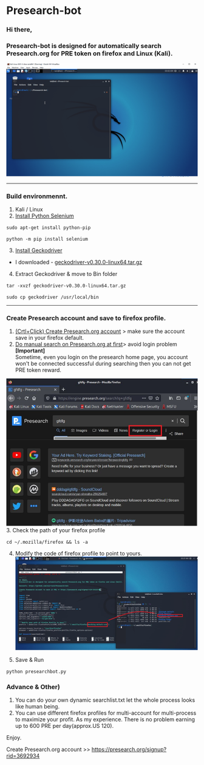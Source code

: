 # Presearch-bot

### Hi there,  
### Presearch-bot is designed for automatically search Presearch.org for PRE token on firefox and Linux (Kali).

![image](https://github.com/a13x4ack/Presearch-bot/blob/main/PresearchBot.gif)

---
### Build environmennt.
1. Kali / Linux   
2. [Install Python Selenium](https://selenium-python.readthedocs.io/installation.html)
```
sudo apt-get install python-pip
```
```
python -m pip install selenium
```

3. [Install Geckodriver](https://github.com/mozilla/geckodriver/releases)
* I downloaded - [geckodriver-v0.30.0-linux64.tar.gz](https://github.com/mozilla/geckodriver/releases/download/v0.30.0/geckodriver-v0.30.0-linux64.tar.gz)
4. Extract Geckodriver & move to Bin folder
```
tar -xvzf geckodriver-v0.30.0-linux64.tar.gz
```
```
sudo cp geckodriver /usr/local/bin 
```
---

### Create Presearch account and save to firefox profile. 

1. [(Crtl+Click) Create Presearch.org account](https://presearch.org/signup?rid=3692934) > make sure the account save in your firefox default.
2. [Do manual search on Presearch.org at first](https://presearch.org/signup?rid=3692934)> avoid login problem  
**[Important]**  
Sometime, even you login on the presearch home page, you account won't be connected successful during searching then you can not get PRE token reward. 

![image](https://github.com/a13x4ack/Presearch-bot/blob/main/Tricky-FirstSearchwithoutlogin.jpg)  
3.  Check the path of your firefox profile
```
cd ~/.mozilla/firefox && ls -a
```
4. Modify the code of firefox profile to point to yours. 
![image](https://github.com/a13x4ack/Presearch-bot/blob/main/ModifyPathOfFirefoxProfile-.jpg)

5. Save & Run
```
python presearchbot.py
```

### Advance & Other)
1. You can do your own dynamic searchlist.txt let the whole process looks like human being.   
2. You can use different firefox profiles for multi-account for multi-process to maximize your profit. As my experience. There is no problem earning up to 600 PRE per day(approx.US 120).

Enjoy.

Create Presearch.org account >> https://presearch.org/signup?rid=3692934


